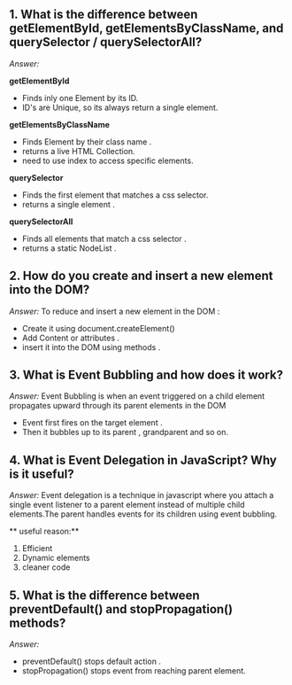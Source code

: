 ## 1. What is the difference between getElementById, getElementsByClassName, and querySelector / querySelectorAll?

*Answer:*

**getElementById**
-  Finds inly one Element by its ID.
- ID's are Unique, so its always return a single element.

**getElementsByClassName**
- Finds Element by their class name .
- returns a live HTML Collection.
- need to use index to access specific elements.

**querySelector**
- Finds the first element that matches a css selector.
- returns a single element .

**querySelectorAll** 
- Finds all elements that match a css selector . 
- returns a static NodeList .

## 2. How do you create and insert a new element into the DOM?

*Answer:*
To reduce and insert a new element in the DOM :
- Create it using document.createElement()
- Add Content or attributes .
- insert it into the DOM using methods .
## 3. What is Event Bubbling and how does it work?

*Answer:*
Event Bubbling is when an event triggered on a child element propagates upward through its parent elements in the DOM
- Event first fires on the target element .
 - Then it bubbles up to its parent , grandparent and so on.

 ## 4. What is Event Delegation in JavaScript? Why is it useful?

*Answer:*
Event delegation is a technique in javascript where you attach a single event listener to a parent element instead of multiple child elements.The parent handles events for its children using event bubbling.

** useful reason:** 
1. Efficient 
2. Dynamic elements 
3. cleaner code 

## 5. What is the difference between preventDefault() and stopPropagation() methods?

 *Answer:*
 - preventDefault() stops default action .
 - stopPropagation() stops event from reaching parent element.
 

